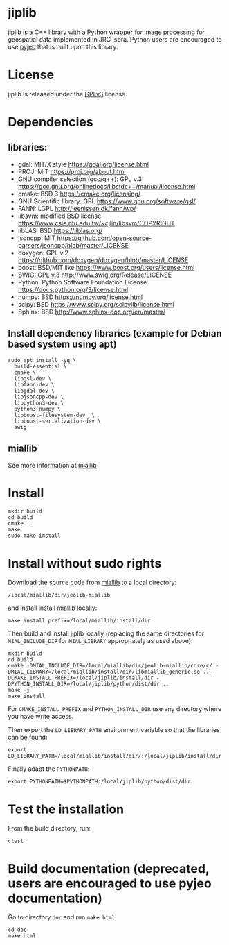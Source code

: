 # jiplib

jiplib is a C++ library with a Python wrapper for image processing for geospatial data implemented in JRC Ispra. Python users are encouraged to use [pyjeo](https://github.com/ec-jrc/jeolib-pyjeo) that is built upon this library.

# License

jiplib is released under the [GPLv3](https://www.gnu.org/licenses) license.

# Dependencies
 ## libraries: 

* gdal: MIT/X style https://gdal.org/license.html
* PROJ: MIT https://proj.org/about.html
* GNU compiler selection (gcc/g++): GPL v.3 https://gcc.gnu.org/onlinedocs/libstdc++/manual/license.html
* cmake: BSD 3 https://cmake.org/licensing/
* GNU Scientific library: GPL https://www.gnu.org/software/gsl/
* FANN: LGPL http://leenissen.dk/fann/wp/
* libsvm: modified BSD license https://www.csie.ntu.edu.tw/~cjlin/libsvm/COPYRIGHT
* libLAS: BSD https://liblas.org/
* jsoncpp: MIT https://github.com/open-source-parsers/jsoncpp/blob/master/LICENSE
* doxygen: GPL v.2 https://github.com/doxygen/doxygen/blob/master/LICENSE
* boost: BSD/MIT like https://www.boost.org/users/license.html
* SWIG: GPL v.3 http://www.swig.org/Release/LICENSE
* Python: Python Software Foundation License https://docs.python.org/3/license.html
* numpy: BSD https://numpy.org/license.html
* scipy: BSD https://www.scipy.org/scipylib/license.html
* Sphinx: BSD http://www.sphinx-doc.org/en/master/


## Install dependency libraries (example for Debian based system using apt)

```
sudo apt install -yq \
  build-essential \
  cmake \
  libgsl-dev \
  libfann-dev \
  libgdal-dev \
  libjsoncpp-dev \
  libpython3-dev \
  python3-numpy \
  libboost-filesystem-dev  \
  libboost-serialization-dev \
  swig
```

 ## miallib

See more information at [miallib](https://github.com/ec-jrc/jeolib-miallib)

# Install

```
mkdir build
cd build
cmake ..
make
sudo make install
```

# Install without sudo rights

Download the source code from [miallib](https://github.com/ec-jrc/jeolib-miallib) to a local directory:
```
/local/miallib/dir/jeolib-miallib
```

and install install [miallib](https://github.com/ec-jrc/jeolib-miallib) locally:

```
make install prefix=/local/miallib/install/dir
```

Then build and install jiplib locally (replacing the same directories for `MIAL_INCLUDE_DIR` for `MIAL_LIBRARY` appropriately as used above):

```
mkdir build
cd build
cmake -DMIAL_INCLUDE_DIR=/local/miallib/dir/jeolib-miallib/core/c/ -DMIAL_LIBRARY=/local/miallib/install/dir/libmiallib_generic.so .. -DCMAKE_INSTALL_PREFIX=/local/jiplib/install/dir -DPYTHON_INSTALL_DIR=/local/jiplib/python/dist/dir ..
make -j
make install
```

For `CMAKE_INSTALL_PREFIX` and `PYTHON_INSTALL_DIR` use any directory where you have write access.

Then export the `LD_LIBRARY_PATH` environment variable so that the libraries can be found:

```
export LD_LIBRARY_PATH=/local/miallib/install/dir/:/local/jiplib/install/dir
```

Finally adapt the `PYTHONPATH`:

```
export PYTHONPATH=$PYTHONPATH:/local/jiplib/python/dist/dir
```

# Test the installation

From the build directory, run:
```
ctest
```

# Build documentation (deprecated, users are encouraged to use pyjeo documentation)

Go to directory `doc` and run `make html`.
```
cd doc
make html
```

